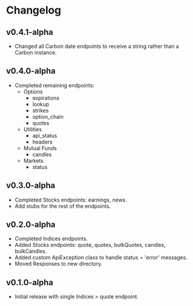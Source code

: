 # Changelog

## v0.4.1-alpha

- Changed all Carbon date endpoints to receive a string rather than a Carbon instance.

## v0.4.0-alpha

- Completed remaining endpoints: 
  - Options
    - expirations
    - lookup
    - strikes
    - option_chain
    - quotes
  - Utilities
    - api_status
    - headers
  - Mutual Funds
    - candles
  - Markets
    - status

## v0.3.0-alpha

- Completed Stocks endpoints: earnings, news.
- Add stubs for the rest of the endpoints.

## v0.2.0-alpha

- Completed Indices endpoints.
- Added Stocks endpoints: quote, quotes, bulkQuotes, candles, bulkCandles.
- Added custom ApiException class to handle status = 'error' messages.
- Moved Responses to new directory.

## v0.1.0-alpha

- Initial release with single Indices > quote endpoint.

